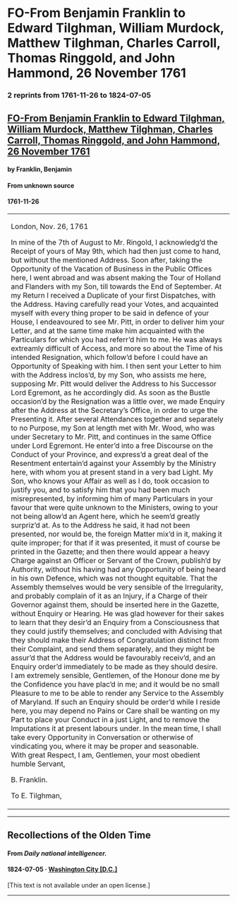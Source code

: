
# FO-From Benjamin Franklin to Edward Tilghman, William Murdock, Matthew Tilghman, Charles Carroll, Thomas Ringgold, and John Hammond, 26 November 1761

### 2 reprints from 1761-11-26 to 1824-07-05

## [FO-From Benjamin Franklin to Edward Tilghman, William Murdock, Matthew Tilghman, Charles Carroll, Thomas Ringgold, and John Hammond, 26 November 1761](https://founders.archives.gov/documents/Franklin/01-09-02-0168)

#### by Franklin, Benjamin

#### From unknown source

#### 1761-11-26

<table style="width: 100%;"><tr><td style="width: 50%">

  
London, Nov. 26, 1761  
  
In mine of the 7th of August to Mr. Ringold, I acknowledg’d the Receipt of yours of May 9th, which had then just come to hand, but without the mentioned Address. Soon after, taking the Opportunity of the Vacation of Business in the Public Offices here, I went abroad and was absent making the Tour of Holland and Flanders with my Son, till towards the End of September. At my Return I received a Duplicate of your first Dispatches, with the Address. Having carefully read your Votes, and acquainted myself with every thing proper to be said in defence of your House, I endeavoured to see Mr. Pitt, in order to deliver him your Letter, and at the same time make him acquainted with the Particulars for which you had referr’d him to me. He was always extreamly difficult of Access, and more so about the Time of his intended Resignation, which follow’d before I could have an Opportunity of Speaking with him. I then sent your Letter to him with the Address inclos’d, by my Son, who assists me here, supposing Mr. Pitt would deliver the Address to his Successor Lord Egremont, as he accordingly did. As soon as the Bustle occasion’d by the Resignation was a little over, we made Enquiry after the Address at the Secretary’s Office, in order to urge the Presenting it. After several Attendances together and separately to no Purpose, my Son at length met with Mr. Wood, who was under Secretary to Mr. Pitt, and continues in the same Office under Lord Egremont. He enter’d into a free Discourse on the Conduct of your Province, and express’d a great deal of the Resentment entertain’d against your Assembly by the Ministry here, with whom you at present stand in a very bad Light. My Son, who knows your Affair as well as I do, took occasion to justify you, and to satisfy him that you had been much misrepresented, by informing him of many Particulars in your favour that were quite unknown to the Ministers, owing to your not being allow’d an Agent here, which he seem’d greatly surpriz’d at. As to the Address he said, it had not been presented, nor would be, the foreign Matter mix’d in it, making it quite improper; for that if it was presented, it must of course be printed in the Gazette; and then there would appear a heavy Charge against an Officer or Servant of the Crown, publish’d by Authority, without his having had any Opportunity of being heard in his own Defence, which was not thought equitable. That the Assembly themselves would be very sensible of the Irregularity, and probably complain of it as an Injury, if a Charge of their Governor against them, should be inserted here in the Gazette, without Enquiry or Hearing. He was glad however for their sakes to learn that they desir’d an Enquiry from a Consciousness that they could justify themselves; and concluded with Advising that they should make their Address of Congratulation distinct from their Complaint, and send them separately, and they might be assur’d that the Address would be favourably receiv’d, and an Enquiry order’d immediately to be made as they should desire.  
I am extremely sensible, Gentlemen, of the Honour done me by the Confidence you have plac’d in me; and it would be no small Pleasure to me to be able to render any Service to the Assembly of Maryland. If such an Enquiry should be order’d while I reside here, you may depend no Pains or Care shall be wanting on my Part to place your Conduct in a just Light, and to remove the Imputations it at present labours under. In the mean time, I shall take every Opportunity in Conversation or otherwise of vindicating you, where it may be proper and seasonable.  
With great Respect, I am, Gentlemen, your most obedient humble Servant,  
  
B. Franklin.  
  
To E. Tilghman,
</td></tr></table>

---

## Recollections of the Olden Time

#### From _Daily national intelligencer._

#### 1824-07-05 &middot; [Washington City [D.C.]](http://dbpedia.org/resource/Washington%2C_D.C.)

[This text is not available under an open license.]

---

